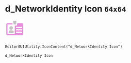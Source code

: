# d_NetworkIdentity Icon `64x64`
<img src="/img/d_NetworkIdentity%20Icon.png" width=64 height=64>

``` CSharp
EditorGUIUtility.IconContent("d_NetworkIdentity Icon")
```
```
d_NetworkIdentity Icon
```
